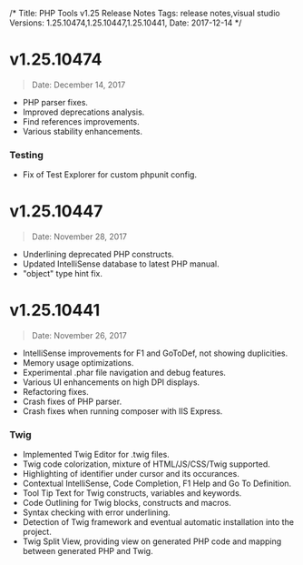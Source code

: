 /*
Title: PHP Tools v1.25 Release Notes
Tags: release notes,visual studio
Versions: 1.25.10474,1.25.10447,1.25.10441,
Date: 2017-12-14
*/

# v1.25.10474
> Date: December 14, 2017

- PHP parser fixes.
- Improved deprecations analysis.
- Find references improvements.
- Various stability enhancements.

### Testing

- Fix of Test Explorer for custom phpunit config.

# v1.25.10447
> Date: November 28, 2017

- Underlining deprecated PHP constructs.
- Updated IntelliSense database to latest PHP manual.
- "object" type hint fix.

# v1.25.10441
> Date: November 26, 2017

- IntelliSense improvements for F1 and GoToDef, not showing duplicities.
- Memory usage optimizations.
- Experimental .phar file navigation and debug features.
- Various UI enhancements on high DPI displays.
- Refactoring fixes.
- Crash fixes of PHP parser.
- Crash fixes when running composer with IIS Express.

### Twig

- Implemented Twig Editor for .twig files.
- Twig code colorization, mixture of HTML/JS/CSS/Twig supported.
- Highlighting of identifier under cursor and its occurances.
- Contextual IntelliSense, Code Completion, F1 Help and Go To Definition.
- Tool Tip Text for Twig constructs, variables and keywords.
- Code Outlining for Twig blocks, constructs and macros.
- Syntax checking with error underlining.
- Detection of Twig framework and eventual automatic installation into the project.
- Twig Split View, providing view on generated PHP code and mapping between generated PHP and Twig.

